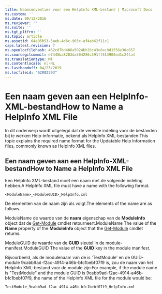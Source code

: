 ```yaml
---
title: Naamconventies voor een HelpInfo XML-bestand | Microsoft Docs
ms.custom: ''
ms.date: 09/12/2016
ms.reviewer: ''
ms.suite: ''
ms.tgt_pltfrm: ''
ms.topic: article
ms.assetid: 64e85b53-5aeb-4d6c-903c-af4ab62f11c1
caps.latest.revision: 7
ms.openlocfilehash: 462cd7bd486a5924bb2bc43e0ac8d1558e30e657
ms.sourcegitcommit: e7445ba8203da304286c591ff513900ad1c244a4
ms.translationtype: MT
ms.contentlocale: nl-NL
ms.lasthandoff: 04/23/2019
ms.locfileid: "62082393"
---
```

# <a name="how-to-name-a-helpinfo-xml-file"></a><span data-ttu-id="88d87-102">Een naam geven aan een HelpInfo-XML-bestand</span><span class="sxs-lookup"><span data-stu-id="88d87-102">How to Name a HelpInfo XML File</span></span>

<span data-ttu-id="88d87-103">In dit onderwerp wordt uitgelegd dat de vereiste indeling voor de bestanden bij te werken Help-informatie, bekend als HelpInfo XML-bestanden.</span><span class="sxs-lookup"><span data-stu-id="88d87-103">This topic explains the required name format for the Updatable Help Information files, commonly known as HelpInfo XML files.</span></span>

## <a name="how-to-name-a-helpinfo-xml-file"></a><span data-ttu-id="88d87-104">Een naam geven aan een HelpInfo-XML-bestand</span><span class="sxs-lookup"><span data-stu-id="88d87-104">How to Name a HelpInfo XML File</span></span>

<span data-ttu-id="88d87-105">Een HelpInfo XML-bestand moet een naam met de volgende indeling hebben.</span><span class="sxs-lookup"><span data-stu-id="88d87-105">A HelpInfo XML file must have a name with the following format.</span></span>

`<ModuleName>_<ModuleGUID>_HelpInfo.xml`

<span data-ttu-id="88d87-106">De elementen van de naam zijn als volgt.</span><span class="sxs-lookup"><span data-stu-id="88d87-106">The elements of the name are as follows.</span></span>

<span data-ttu-id="88d87-107">ModuleName de waarde van de **naam** eigenschap van de **ModuleInfo** object dat de [Get-Module](/powershell/module/Microsoft.PowerShell.Core/Get-Module) cmdlet retourneert.</span><span class="sxs-lookup"><span data-stu-id="88d87-107">ModuleName The value of the **Name** property of the **ModuleInfo** object that the [Get-Module](/powershell/module/Microsoft.PowerShell.Core/Get-Module) cmdlet returns.</span></span>

<span data-ttu-id="88d87-108">ModuleGUID de waarde van de **GUID** sleutel in de module-manifest.</span><span class="sxs-lookup"><span data-stu-id="88d87-108">ModuleGUID The value of the **GUID** key in the module manifest.</span></span>

<span data-ttu-id="88d87-109">Bijvoorbeeld, als de modulenaam van de is 'TestModule' en de GUID-module 9cabb9ad-f2ac-4914-a46b-bfc1bebf07f9 is, zou de naam van het HelpInfo XML-bestand voor de module zijn:</span><span class="sxs-lookup"><span data-stu-id="88d87-109">For example, if the module name is "TestModule" and the module GUID is 9cabb9ad-f2ac-4914-a46b-bfc1bebf07f9, the name of the HelpInfo XML file for the module would be:</span></span>

`TestModule_9cabb9ad-f2ac-4914-a46b-bfc1bebf07f9_HelpInfo.xml`